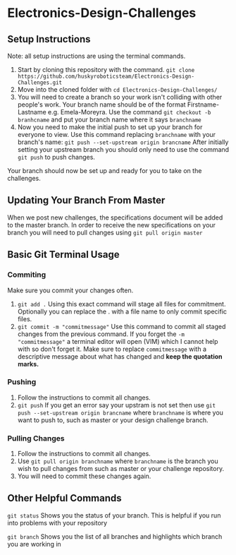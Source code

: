 # Electronics-Design-Challenges
## Setup Instructions
Note: all setup instructions are using the terminal commands.
1. Start by cloning this repository with the command.
   `git clone https://github.com/huskyroboticsteam/Electronics-Design-Challenges.git`
2. Move into the cloned folder with `cd Electronics-Design-Challenges/`
3. You will need to create a branch so your work isn't colliding with other people's work. Your branch name should be of the format Firstname-Lastname e.g. Emela-Moreyra. Use the command `git checkout -b branhcname` and put your branch name where it says `branchname`
4. Now you need to make the initial push to set up your branch for everyone to view. Use this command replacing `branchname` with your branch's name: `git push --set-upstream origin brancname` After initially setting your upstream branch you should only need to use the command `git push` to push changes.

Your branch should now be set up and ready for you to take on the challenges.

## Updating Your Branch From Master
When we post new challenges, the specifications document will be added to the master branch. In order to receive the new specifications on your branch you will need to pull changes using `git pull origin master`

## Basic Git Terminal Usage
### Commiting
Make sure you commit your changes often.
1. `git add .` Using this exact command will stage all files for commitment. Optionally you can replace the . with a file name to only commit specific files.
2. `git commit -m "commitmessage"` Use this command to commit all staged changes from the previous command. If you forget the `-m "commitmessage"` a terminal editor will open (VIM) which I cannot help with so don't forget it. Make sure to replace `commitmessage` with a descriptive message about what has changed and **keep the quotation marks.**

### Pushing
1. Follow the instructions to commit all changes.
2. `git push` If you get an error say your upstram is not set then use `git push --set-upstream origin brancname` where `branchname` is where you want to push to, such as master or your design challenge branch.

### Pulling Changes
1. Follow the instructions to commit all changes.
2. Use `git pull origin branchname` where `branchname` is the branch you wish to pull changes from such as master or your challenge repository.
3. You will need to commit these changes again.

## Other Helpful Commands
`git status` Shows you the status of your branch. This is helpful if you run into problems with your repository

`git branch` Shows you the list of all branches and highlights which branch you are working in
